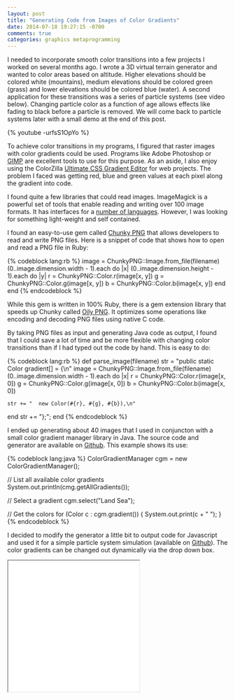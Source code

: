 ```yaml
---
layout: post
title: "Generating Code from Images of Color Gradients"
date: 2014-07-18 19:27:15 -0700
comments: true
categories: graphics metaprogramming
---
```

I needed to incorporate smooth color transitions into a few projects I worked on several months ago. I wrote a 3D virtual terrain generator and wanted to color areas based on altitude. Higher elevations should be colored white (mountains), medium elevations should be colored green (grass) and lower elevations should be colored blue (water). A second application for these transitions was a series of particle systems (see video below). Changing particle color as a function of age allows effects like fading to black before a particle is removed. We will come back to particle systems later with a small demo at the end of this post.

{% youtube -urfsS1OpYo %}

To achieve color transitions in my programs, I figured that raster images with color gradients could be used. Programs like Adobe Photoshop or [GIMP](http://www.gimp.org/) are excellent tools to use for this purpose. As an aside, I also enjoy using the ColorZilla [Ultimate CSS Gradient Editor](http://www.colorzilla.com/gradient-editor/) for web projects. The problem I faced was getting red, blue and green values at each pixel along the gradient into code. 

I found quite a few libraries that could read images. ImageMagick is a powerful set of tools that enable reading and writing over 100 image formats. It has interfaces for a [number of languages](http://www.imagemagick.org/script/api.php). However, I was looking for something light-weight and self contained. 

I found an easy-to-use gem called [Chunky PNG](https://github.com/wvanbergen/chunky_png) that allows developers to read and write PNG files. Here is a snippet of code that shows how to open and read a PNG file in Ruby:

{% codeblock lang:rb %}
image = ChunkyPNG::Image.from_file(filename)
(0..image.dimension.width - 1).each do |x|
  (0..image.dimension.height - 1).each do |y|
    r = ChunkyPNG::Color.r(image[x, y])
    g = ChunkyPNG::Color.g(image[x, y])
    b = ChunkyPNG::Color.b(image[x, y])
  end
end
{% endcodeblock %}

While this gem is written in 100% Ruby, there is a gem extension library that speeds up Chunky called [Oily PNG](https://github.com/wvanbergen/oily_png). It optimizes some operations like encoding and decoding PNG files using native C code.

By taking PNG files as input and generating Java code as output, I found that I could save a lot of time and be more flexible with changing color transitions than if I had typed out the code by hand. This is easy to do:

{% codeblock lang:rb %}
def parse_image(filename)
  str = "public static Color gradient[] = {\n"
  image = ChunkyPNG::Image.from_file(filename)
  (0..image.dimension.width - 1).each do |x|
    r = ChunkyPNG::Color.r(image[x, 0])
    g = ChunkyPNG::Color.g(image[x, 0])
    b = ChunkyPNG::Color.b(image[x, 0])

    str += "  new Color(#{r}, #{g}, #{b}),\n"
  end
  str += "};";
end
{% endcodeblock %}

I ended up generating about 40 images that I used in conjuncton with a small color gradient manager library in Java. The source code and generator are available on [Github](https://github.com/nick-aschenbach/code-generated-color-gradients). This example shows its use:

{% codeblock lang:java %}
ColorGradientManager cgm = new ColorGradientManager();

// List all available color gradients
System.out.println(cmg.getAllGradients());

// Select a gradient
cgm.select("Land Sea");

// Get the colors
for (Color c : cgm.gradient()) {
  System.out.print(c + " ");
}
{% endcodeblock %}

I decided to modify the generator a little bit to output code for Javascript and used it for a simple particle system simulation (available on [Github](https://github.com/nick-aschenbach/particle-system-color-gradients)). The color gradients can be changed out dynamically via the drop down box.

<iframe src="/assets/2014-07-18-generating-code-from-color-gradients/index.html" width="300" height="300"></iframe>
